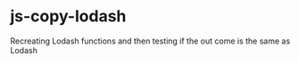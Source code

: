 # js-copy-lodash
Recreating Lodash functions and then testing if the out come is the same as Lodash
